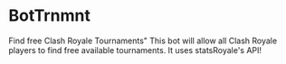 # BotTrnmnt
Find free Clash Royale Tournaments"
This bot will allow all Clash Royale players to find free available tournaments.
It uses statsRoyale's API!
